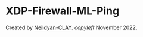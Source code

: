 # XDP-Firewall-ML-Ping

Created by [Neildyan-CLAY](https://github.com/Neildyan-CLAY/XDP-Firewall-ML-Ping).
_copyleft_ November 2022.
